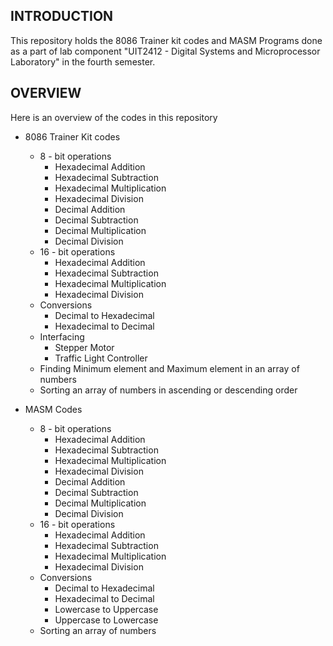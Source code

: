 ## INTRODUCTION

This repository holds the 8086 Trainer kit codes and MASM Programs done as a part of lab component "UIT2412 - Digital Systems and Microprocessor Laboratory" in the fourth semester.

## OVERVIEW

Here is an overview of the codes in this repository

  - 8086 Trainer Kit codes
      - 8 - bit operations
          - Hexadecimal Addition
          - Hexadecimal Subtraction
          - Hexadecimal Multiplication
          - Hexadecimal Division
          - Decimal Addition
          - Decimal Subtraction
          - Decimal Multiplication
          - Decimal Division
      - 16 - bit operations
          - Hexadecimal Addition
          - Hexadecimal Subtraction
          - Hexadecimal Multiplication
          - Hexadecimal Division
      - Conversions
          - Decimal to Hexadecimal
          - Hexadecimal to Decimal
      - Interfacing
          - Stepper Motor
          - Traffic Light Controller
      - Finding Minimum element and Maximum element in an array of numbers
      - Sorting an array of numbers in ascending or descending order
   
  - MASM Codes
      - 8 - bit operations
          - Hexadecimal Addition
          - Hexadecimal Subtraction
          - Hexadecimal Multiplication
          - Hexadecimal Division
          - Decimal Addition
          - Decimal Subtraction
          - Decimal Multiplication
          - Decimal Division
      - 16 - bit operations
          - Hexadecimal Addition
          - Hexadecimal Subtraction
          - Hexadecimal Multiplication
          - Hexadecimal Division
      - Conversions
          - Decimal to Hexadecimal
          - Hexadecimal to Decimal
          - Lowercase to Uppercase
          - Uppercase to Lowercase
      - Sorting an array of numbers
